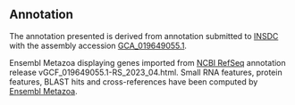 **Annotation**
----------

The annotation presented is derived from annotation submitted to
[INSDC](http://www.insdc.org) with the assembly accession [GCA\_019649055.1](http://www.ebi.ac.uk/ena/data/view/GCA_019649055.1).

Ensembl Metazoa displaying genes imported from [NCBI RefSeq](https://www.ncbi.nlm.nih.gov/genome/annotation_euk/Paramacrobiotus_metropolitanus/GCF_019649055.1-RS_2023_04.html) annotation release vGCF_019649055.1-RS_2023_04.html.
Small RNA features, protein features, BLAST hits and cross-references have been
computed by [Ensembl Metazoa](https://metazoa.ensembl.org/info/genome/annotation/index.html).
